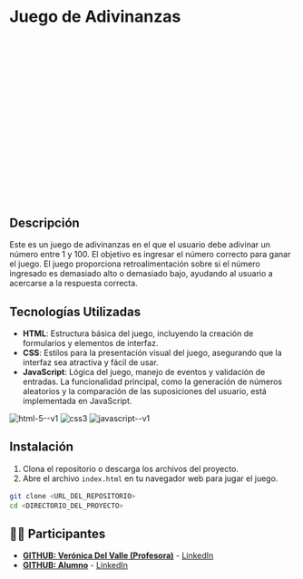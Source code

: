 # Juego de Adivinanzas
![Muestra de slider](./assets/image/video-winner.gif)

## Descripción

Este es un juego de adivinanzas en el que el usuario debe adivinar un número entre 1 y 100. El objetivo es ingresar el número correcto para ganar el juego. El juego proporciona retroalimentación sobre si el número ingresado es demasiado alto o demasiado bajo, ayudando al usuario a acercarse a la respuesta correcta.

## Tecnologías Utilizadas

- **HTML**: Estructura básica del juego, incluyendo la creación de formularios y elementos de interfaz.
- **CSS**: Estilos para la presentación visual del juego, asegurando que la interfaz sea atractiva y fácil de usar.
- **JavaScript**: Lógica del juego, manejo de eventos y validación de entradas. La funcionalidad principal, como la generación de números aleatorios y la comparación de las suposiciones del usuario, está implementada en JavaScript.

![html-5--v1](https://github.com/veronicadelvalle/carrusel-slider/assets/139937653/4d1c653a-1d4b-4f07-9479-d4e03fbffd86) ![css3](https://github.com/veronicadelvalle/carrusel-slider/assets/139937653/687eab3e-adf9-4916-a6e3-916a73059d9b) ![javascript--v1](https://github.com/veronicadelvalle/carrusel-slider/assets/139937653/b64e9b85-0c13-4383-ac7e-ad89c0acd799)

## Instalación

1. Clona el repositorio o descarga los archivos del proyecto.
2. Abre el archivo `index.html` en tu navegador web para jugar el juego.

```bash
git clone <URL_DEL_REPOSITORIO>
cd <DIRECTORIO_DEL_PROYECTO>
```

## 👩‍💻 Participantes

- **[GITHUB: Verónica Del Valle (Profesora)](https://github.com/veronicadelvalle)** - [LinkedIn](https://www.linkedin.com/in/usuario1/)
- **[GITHUB: Alumno]()** - [LinkedIn]()
